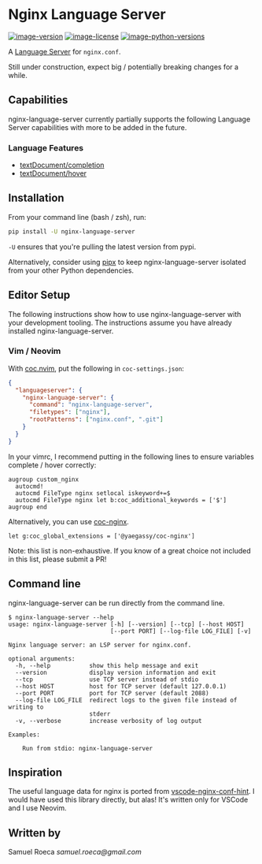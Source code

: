 # Nginx Language Server

[![image-version](https://img.shields.io/pypi/v/nginx-language-server.svg)](https://python.org/pypi/nginx-language-server)
[![image-license](https://img.shields.io/badge/license-GPL%203.0--only-orange)](https://python.org/pypi/jedi-language-server)
[![image-python-versions](https://img.shields.io/badge/python->=3.9-blue)](https://python.org/pypi/jedi-language-server)

A [Language Server](https://microsoft.github.io/language-server-protocol/) for `nginx.conf`.

Still under construction, expect big / potentially breaking changes for a while.

## Capabilities

nginx-language-server currently partially supports the following Language Server capabilities with more to be added in the future.

### Language Features

- [textDocument/completion](https://microsoft.github.io/language-server-protocol/specifications/specification-current/#textDocument_completion)
- [textDocument/hover](https://microsoft.github.io/language-server-protocol/specifications/specification-current/#textDocument_hover)

## Installation

From your command line (bash / zsh), run:

```bash
pip install -U nginx-language-server
```

`-U` ensures that you're pulling the latest version from pypi.

Alternatively, consider using [pipx](https://github.com/pipxproject/pipx) to keep nginx-language-server isolated from your other Python dependencies.

## Editor Setup

The following instructions show how to use nginx-language-server with your development tooling. The instructions assume you have already installed nginx-language-server.

### Vim / Neovim

With [coc.nvim](https://github.com/neoclide/coc.nvim), put the following in `coc-settings.json`:

```json
{
  "languageserver": {
    "nginx-language-server": {
      "command": "nginx-language-server",
      "filetypes": ["nginx"],
      "rootPatterns": ["nginx.conf", ".git"]
    }
  }
}
```

In your vimrc, I recommend putting in the following lines to ensure variables complete / hover correctly:

```vim
augroup custom_nginx
  autocmd!
  autocmd FileType nginx setlocal iskeyword+=$
  autocmd FileType nginx let b:coc_additional_keywords = ['$']
augroup end
```

Alternatively, you can use [coc-nginx](https://github.com/yaegassy/coc-nginx).

```vim
let g:coc_global_extensions = ['@yaegassy/coc-nginx']
```

Note: this list is non-exhaustive. If you know of a great choice not included in this list, please submit a PR!

## Command line

nginx-language-server can be run directly from the command line.

```console
$ nginx-language-server --help
usage: nginx-language-server [-h] [--version] [--tcp] [--host HOST]
                             [--port PORT] [--log-file LOG_FILE] [-v]

Nginx language server: an LSP server for nginx.conf.

optional arguments:
  -h, --help           show this help message and exit
  --version            display version information and exit
  --tcp                use TCP server instead of stdio
  --host HOST          host for TCP server (default 127.0.0.1)
  --port PORT          port for TCP server (default 2088)
  --log-file LOG_FILE  redirect logs to the given file instead of writing to
                       stderr
  -v, --verbose        increase verbosity of log output

Examples:

    Run from stdio: nginx-language-server
```

## Inspiration

The useful language data for nginx is ported from [vscode-nginx-conf-hint](https://github.com/hangxingliu/vscode-nginx-conf-hint). I would have used this library directly, but alas! It's written only for VSCode and I use Neovim.

## Written by

Samuel Roeca _samuel.roeca@gmail.com_
